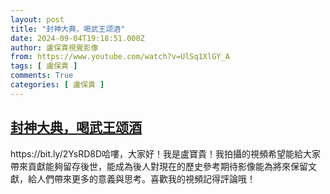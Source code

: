 ```yaml
---
layout: post
title: "封神大典，喝武王颂酒"
date: 2024-09-04T19:18:51.000Z
author: 盧保貴視覺影像
from: https://www.youtube.com/watch?v=UlSq1XlGY_A
tags: [ 盧保貴 ]
comments: True
categories: [ 盧保貴 ]
---
```

<!--1725477531000-->
[封神大典，喝武王颂酒](https://www.youtube.com/watch?v=UlSq1XlGY_A)
------

<div>
https://bit.ly/2YsRD8D哈嘍，大家好！我是盧寶貴！我拍攝的視頻希望能給大家帶來貢獻能夠留存後世，能成為後人對現在的歷史參考期待影像能為將來保留文獻，給人們帶來更多的意義與思考。喜歡我的視頻記得評論哦！
</div>
